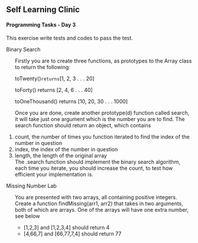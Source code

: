 <h2>Self Learning Clinic</h2>
<p><h4>Programming Tasks - Day 3</h4></p>

<p>This exercise write tests and codes to pass the test.</p>

<p>Binary Search<ol>Firstly you are to create three functions, as prototypes to the Array class to return the following:

toTwenty()` returns `[1, 2, 3 . . . 20]

toForty() returns [2, 4, 6 . . . 40]

toOneThousand() returns [10, 20, 30 . . . 1000]

Once you are done, create another prototype(d) function called search, it will take just one argument which is the number you are to find. The search function should return an object, which contains

<li>count, the number of times you function iterated to find the index of the number in question</li>
<li>index, the index of the number in question</li>
<li>length, the length of the original array</li>
The .search function should implement the binary search algorithm, each time you iterate, you should increase the count, to test how efficient your implementation is.</ol></p>
<p>Missing Number Lab<ol>You are presented with two arrays, all containing positive integers. Create a function findMissing(arr1, arr2) that takes in two arguments, both of which are arrays. One of the arrays will have one extra number, see below

<ul><li>[1,2,3] and [1,2,3,4] should return 4</li>
<li>[4,66,7] and [66,77,7,4] should return 77</li></ul></ol></p>
